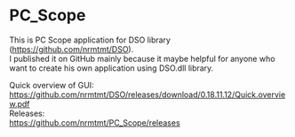 # PC_Scope
This is PC Scope application for DSO library (https://github.com/nrmtmt/DSO). </br>I published it on GitHub mainly because it maybe helpful for anyone who want to create his own application using DSO.dll library.</br>

Quick overview of GUI:<br>
https://github.com/nrmtmt/DSO/releases/download/0.18.11.12/Quick.overview.pdf<br>
Releases:<br>
https://github.com/nrmtmt/PC_Scope/releases<br>
